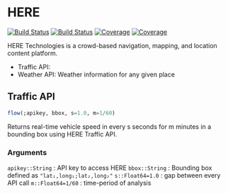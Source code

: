 # HERE

[![Build Status](https://travis-ci.com/anmol1104/HERE.jl.svg?branch=master)](https://travis-ci.com/anmol1104/HERE.jl)
[![Build Status](https://ci.appveyor.com/api/projects/status/github/anmol1104/HERE.jl?svg=true)](https://ci.appveyor.com/project/anmol1104/HERE-jl)
[![Coverage](https://codecov.io/gh/anmol1104/HERE.jl/branch/master/graph/badge.svg)](https://codecov.io/gh/anmol1104/HERE.jl)
[![Coverage](https://coveralls.io/repos/github/anmol1104/HERE.jl/badge.svg?branch=master)](https://coveralls.io/github/anmol1104/HERE.jl?branch=master)

HERE Technologies is a crowd-based navigation, mapping, and location content platform.
- Traffic API: 
- Weather API: Weather information for any given place

## Traffic API

```julia
flow(;apikey, bbox, s=1.0, m=1/60)
```

Returns real-time vehicle speed in every s seconds for m minutes in a bounding box using HERE Traffic API. 

### Arguments
`apikey::String`   : API key to access HERE
`bbox::String`     : Bounding box defined as `"lat₁,long₁;lat₂,long₂"`
`s::Float64=1.0`   : gap between every API call
`m::Float64=1/60`  : time-period of analysis
